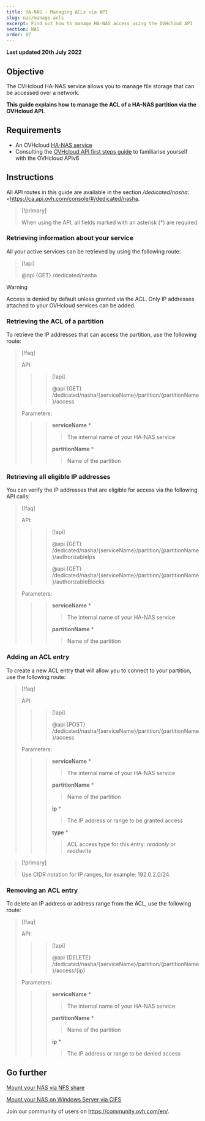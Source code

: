 ```yaml
---
title: HA-NAS - Managing ACLs via API
slug: nas/manage-acls
excerpt: Find out how to manage HA-NAS access using the OVHcloud API
section: NAS
order: 07
---
```


**Last updated 20th July 2022**

## Objective

The OVHcloud HA-NAS service allows you to manage file storage that can be accessed over a network.

**This guide explains how to manage the ACL of a HA-NAS partition via the OVHcloud API.**

## Requirements

- An OVHcloud [HA-NAS service](https://www.ovh.com/world/nas/)
- Consulting the [OVHcloud API first steps guide](https://docs.ovh.com/us/en/api/first-steps-with-ovh-api/) to familiarise yourself with the OVHcloud APIv6

## Instructions

All API routes in this guide are available in the section */dedicated/nasha*: <<https://ca.api.ovh.com/console/#/dedicated/nasha>.

> [!primary]
>
> When using the API, all fields marked with an asterisk (\*) are required.
>

### Retrieving information about your service

All your active services can be retrieved by using the following route:

> [!api]
>
> @api {GET} /dedicated/nasha
>

> [!warning]
>
> Access is denied by default unless granted via the ACL. Only IP addresses attached to your OVHcloud services can be added.
>

### Retrieving the ACL of a partition

To retrieve the IP addresses that can access the partition, use the following route:

> [!faq]
>
> API:
>
>> > [!api]
>> >
>> > @api {GET} /dedicated/nasha/{serviceName}/partition/{partitionName}/access
>> >
>>
>
> Parameters:
>
>> > **serviceName** *
>> >
>> >> The internal name of your HA-NAS service
>> >
>> > **partitionName** *
>> >
>> >> Name of the partition
>

### Retrieving all eligible IP addresses

You can verify the IP addresses that are eligible for access via the following API calls:

> [!faq]
>
> API:
>
>> > [!api]
>> >
>> > @api {GET} /dedicated/nasha/{serviceName}/partition/{partitionName}/authorizableIps
>> >
>> > @api {GET} /dedicated/nasha/{serviceName}/partition/{partitionName}/authorizableBlocks
>> >
>>
>
> Parameters:
>
>> > **serviceName** *
>> >
>> >> The internal name of your HA-NAS service
>> >
>> > **partitionName** *
>> >
>> >> Name of the partition
>


### Adding an ACL entry

To create a new ACL entry that will allow you to connect to your partition, use the following route:

> [!faq]
>
> API:
>
>> > [!api]
>> >
>> > @api {POST} /dedicated/nasha/{serviceName}/partition/{partitionName}/access
>> >
>>
>
> Parameters:
>
>> > **serviceName** *
>> >
>> >> The internal name of your HA-NAS service
>> >
>> > **partitionName** *
>> >
>> >> Name of the partition
>> >
>> > **ip** *
>> >
>> >> The IP address or range to be granted access
>> >
>> > **type** *
>> >
>> >> ACL access type for this entry: *readonly* or *readwrite*
>

> [!primary]
>
> Use CIDR notation for IP ranges, for example: 192.0.2.0/24.
>

### Removing an ACL entry

To delete an IP address or address range from the ACL, use the following route:

> [!faq]
>
> API:
>
>> > [!api]
>> >
>> > @api {DELETE} /dedicated/nasha/{serviceName}/partition/{partitionName}/access/{ip}
>> >
>>
>
> Parameters:
>
>> > **serviceName** *
>> >
>> >> The internal name of your HA-NAS service
>> >
>> > **partitionName** *
>> >
>> >> Name of the partition
>> >
>> > **ip** *
>> >
>> >> The IP address or range to be denied access
>


## Go further

[Mount your NAS via NFS share](https://docs.ovh.com/us/en/storage/file-storage/nas/nfs/)

[Mount your NAS on Windows Server via CIFS](https://docs.ovh.com/us/en/storage/file-storage/nas/cifs/)

Join our community of users on <https://community.ovh.com/en/>.
